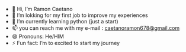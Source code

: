 - 👋 Hi, I’m Ramon Caetano
- 👀 I’m lokking for my first job to improve my experiences
- 🌱 I’m currently learning python (just a start)
- 📫 you can reach me with my e-mail : caetanoramon678@gmail.com
- 😄 Pronouns: He/HIM
- ⚡ Fun fact: I’m to excited to start my journey

<!---
Ramon1858/Ramon1858 is a ✨ special ✨ repository because its `README.md` (this file) appears on your GitHub profile.
You can click the Preview link to take a look at your changes.
--->
